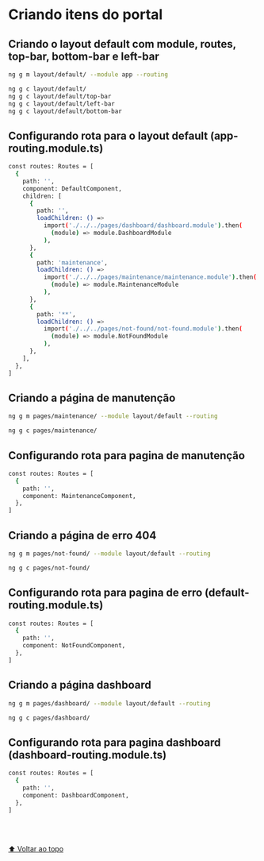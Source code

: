 # Criando itens do portal

## Criando o layout default com module, routes, top-bar, bottom-bar e left-bar

```sh
ng g m layout/default/ --module app --routing

ng g c layout/default/
ng g c layout/default/top-bar
ng g c layout/default/left-bar
ng g c layout/default/bottom-bar
```

## Configurando rota para o layout default (app-routing.module.ts)

```sh
const routes: Routes = [
  {
    path: '',
    component: DefaultComponent,
    children: [
      {
        path: '',
        loadChildren: () =>
          import('./../../pages/dashboard/dashboard.module').then(
            (module) => module.DashboardModule
          ),
      },
      {
        path: 'maintenance',
        loadChildren: () =>
          import('./../../pages/maintenance/maintenance.module').then(
            (module) => module.MaintenanceModule
          ),
      },
      {
        path: '**',
        loadChildren: () =>
          import('./../../pages/not-found/not-found.module').then(
            (module) => module.NotFoundModule
          ),
      },
    ],
  },
]
```

## Criando a página de manutenção

```sh
ng g m pages/maintenance/ --module layout/default --routing

ng g c pages/maintenance/
```

## Configurando rota para pagina de manutenção

```sh
const routes: Routes = [
  {
    path: '',
    component: MaintenanceComponent,
  },
]
```

## Criando a página de erro 404

```sh
ng g m pages/not-found/ --module layout/default --routing

ng g c pages/not-found/
```

## Configurando rota para pagina de erro (default-routing.module.ts)

```sh
const routes: Routes = [
  {
    path: '',
    component: NotFoundComponent,
  },
]
```

## Criando a página dashboard

```sh
ng g m pages/dashboard/ --module layout/default --routing

ng g c pages/dashboard/
```

## Configurando rota para pagina dashboard (dashboard-routing.module.ts)

```sh
const routes: Routes = [
  {
    path: '',
    component: DashboardComponent,
  },
]
```

<br>
<br>

[⬆ Voltar ao topo](#criando-itens-do-portal)<br>
